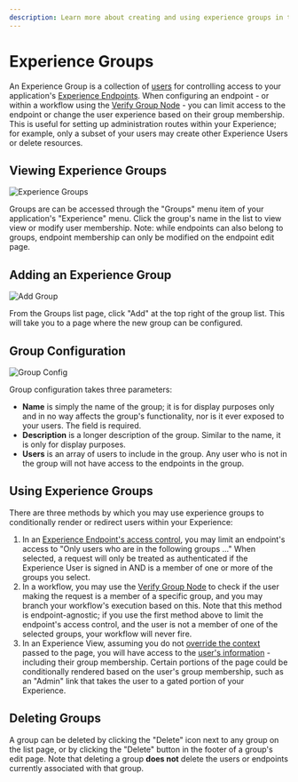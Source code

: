```yaml
---
description: Learn more about creating and using experience groups in the Losant platform.
---
```


# Experience Groups

An Experience Group is a collection of [users](/experiences/users/) for controlling access to your application's [Experience Endpoints](/experiences/endpoints/). When configuring an endpoint - or within a workflow using the [Verify Group Node](/workflows/experience/verify-group/) - you can limit access to the endpoint or change the user experience based on their group membership. This is useful for setting up administration routes within your Experience; for example, only a subset of your users may create other Experience Users or delete resources.

## Viewing Experience Groups

![Experience Groups](/images/experiences/groups-list.png "Experience Groups")

Groups are can be accessed through the "Groups" menu item of your application's "Experience" menu. Click the group's name in the list to view view or modify user membership. Note: while endpoints can also belong to groups, endpoint membership can only be modified on the endpoint edit page.

## Adding an Experience Group

![Add Group](/images/experiences/add-group.png "Add Group")

From the Groups list page, click "Add" at the top right of the group list. This will take you to a page where the new group can be configured.

## Group Configuration

![Group Config](/images/experiences/group-config.png "Group Config")

Group configuration takes three parameters:

* **Name** is simply the name of the group; it is for display purposes only and in no way affects the group's functionality, nor is it ever exposed to your users. The field is required.
* **Description** is a longer description of the group. Similar to the name, it is only for display purposes.
* **Users** is an array of users to include in the group. Any user who is not in the group will not have access to the endpoints in the group.

## Using Experience Groups

There are three methods by which you may use experience groups to conditionally render or redirect users within your Experience:

1. In an [Experience Endpoint's access control](/experiences/endpoints/#access-control), you may limit an endpoint's access to "Only users who are in the following groups ..." When selected, a request will only be treated as authenticated if the Experience User is signed in AND is a member of one or more of the groups you select.
2. In a workflow, you may use the [Verify Group Node](/workflows/experience/verify-group/) to check if the user making the request is a member of a specific group, and you may branch your workflow's execution based on this. Note that this method is endpoint-agnostic; if you use the first method above to limit the endpoint's access control, and the user is not a member of one of the selected groups, your workflow will never fire.
3. In an Experience View, assuming you do not [override the context](/workflows/outputs/endpoint-reply/#experience-page-response) passed to the page, you will have access to the [user's information](/experiences/views/#data-that-is-always-provided) - including their group membership. Certain portions of the page could be conditionally rendered based on the user's group membership, such as an "Admin" link that takes the user to a gated portion of your Experience.

## Deleting Groups

A group can be deleted by clicking the "Delete" icon next to any group on the list page, or by clicking the "Delete" button in the footer of a group's edit page. Note that deleting a group **does not** delete the users or endpoints currently associated with that group.
